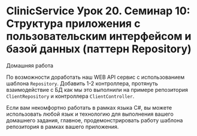 # ClinicService Урок 20. Семинар 10: Структура приложения с пользовательским интерфейсом и базой данных (паттерн Repository)

Домашняя работа

По возможности доработать наш WEB API сервис с использованием шаблона `Repository`. Добавить 1-2 контроллера, протянуть взаимодействие с БД как мы это выполнили на примере репозитория `ClientRepository` и контроллера `ClientController`.

Если вам некомфортно работать в рамках языка C#, вы можете использовать любой язык и технологию для выполнения вашего домашнего задания, главное, продемонстрировать работу шаблона репозитория в рамках вашего приложения.
